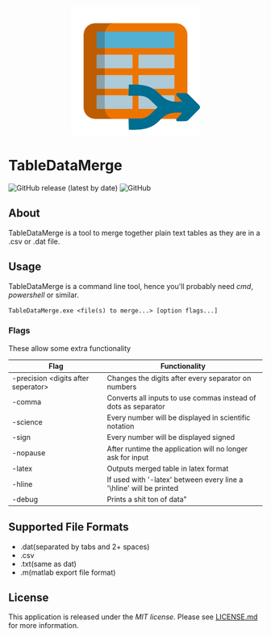 <p align="center">
    <img src="icon/icon.svg" width="256"/>
</p>

# TableDataMerge
![GitHub release (latest by date)](https://img.shields.io/github/v/release/derPiepmatz/TableDataMerge)
![GitHub](https://img.shields.io/github/license/derPiepmatz/TableDataMerge)

## About
TableDataMerge is a tool to merge together plain text tables as they are in a
.csv or .dat file.

## Usage
TableDataMerge is a command line tool, hence you'll probably need *cmd*,
*powershell* or similar.

```
TableDataMerge.exe <file(s) to merge...> [option flags...]
```

### Flags
These allow some extra functionality

Flag | Functionality
-----| -------------
-precision \<digits after seperator\> | Changes the digits after every separator on numbers
-comma | Converts all inputs to use commas instead of dots as separator
-science | Every number will be displayed in scientific notation
-sign | Every number will be displayed signed
-nopause | After runtime the application will no longer ask for input
-latex | Outputs merged table in latex format
-hline | If used with '-latex' between every line a '\hline' will be printed
-debug | Prints a shit ton of data"

## Supported File Formats
- .dat(separated by tabs and 2+ spaces)
- .csv
- .txt(same as dat)
- .m(matlab export file format)

## License
This application is released under the *MIT license*.
Please see [LICENSE.md](LICENSE.md) for more information.
